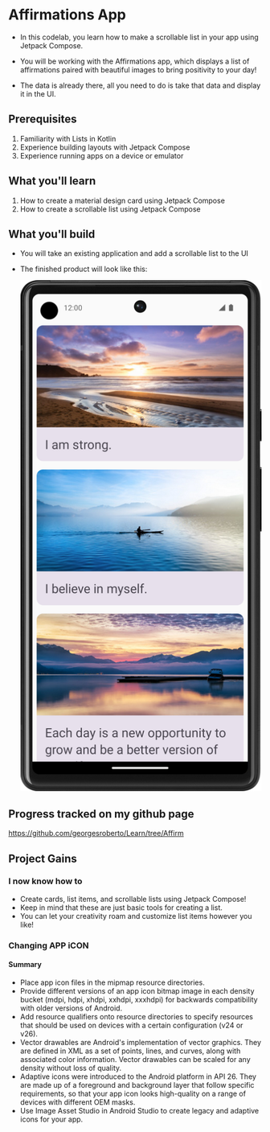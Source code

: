 # Affirmations App

- In this codelab, you learn how to make a scrollable list in your app using Jetpack Compose.

- You will be working with the Affirmations app, which displays a list of affirmations paired with beautiful images to bring positivity to your day!

- The data is already there, all you need to do is take that data and display it in the UI.

## Prerequisites

1. Familiarity with Lists in Kotlin
2. Experience building layouts with Jetpack Compose
3. Experience running apps on a device or emulator

## What you'll learn

1. How to create a material design card using Jetpack Compose
2. How to create a scrollable list using Jetpack Compose

## What you'll build

- You will take an existing application and add a scrollable list to the UI
- The finished product will look like this:

  <img src="snap.png" alt="Expected solution">

## Progress tracked on my github page

<a href="https://github.com/georgesroberto/Learn/tree/Affirm" >https://github.com/georgesroberto/Learn/tree/Affirm</a>

## Project Gains

### I now know how to

- Create cards, list items, and scrollable lists using Jetpack Compose!
- Keep in mind that these are just basic tools for creating a list.
- You can let your creativity roam and customize list items however you like!

### Changing APP iCON

#### Summary

- Place app icon files in the mipmap resource directories.
- Provide different versions of an app icon bitmap image in each density bucket (mdpi, hdpi, xhdpi, xxhdpi, xxxhdpi) for backwards compatibility with older versions of Android.
- Add resource qualifiers onto resource directories to specify resources that should be used on devices with a certain configuration (v24 or v26).
- Vector drawables are Android's implementation of vector graphics. They are defined in XML as a set of points, lines, and curves, along with associated color information. Vector drawables can be scaled for any density without loss of quality.
- Adaptive icons were introduced to the Android platform in API 26. They are made up of a foreground and background layer that follow specific requirements, so that your app icon looks high-quality on a range of devices with different OEM masks.
- Use Image Asset Studio in Android Studio to create legacy and adaptive icons for your app.

